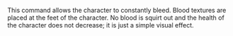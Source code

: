 This command allows the character to constantly bleed. Blood textures are placed at the feet of the character. No blood is squirt out and the health of the character does not decrease; it is just a simple visual effect.
